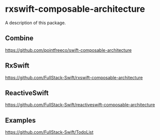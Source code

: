 # rxswift-composable-architecture

A description of this package.

## Combine

https://github.com/pointfreeco/swift-composable-architecture

## RxSwift

https://github.com/FullStack-Swift/rxswift-composable-architecture

## ReactiveSwift

https://github.com/FullStack-Swift/reactiveswift-composable-architecture

## Examples

https://github.com/FullStack-Swift/TodoList
